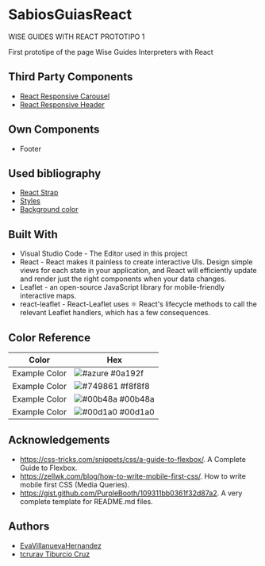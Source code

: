 # SabiosGuiasReact
WISE GUIDES WITH REACT PROTOTIPO 1

First prototipe of the page Wise Guides Interpreters with React




## Third Party Components

- [React Responsive Carousel](https://www.npmjs.com/package/react-responsive-carousel)
- [React Responsive Header](https://github.com/Anshuman301/insta-repo-app)

## Own Components

- Footer

## Used bibliography

- [React Strap](https://reactstrap.github.io/?path=/story/home-installation--page)
- [Styles](https://www.delftstack.com/es/howto/react/background-image-react/#:~:text=en%20la%20variable.-,Uso%20de%20estilos%20en%20l%C3%ADnea%20para%20establecer%20la%20imagen%20local,entorno%20de%20desarrollo%20incluye%20webpack.)
- [Background color](https://upmostly.com/tutorials/changing-the-background-color-in-react)

## Built With

- Visual Studio Code - The Editor used in this project
- React - React makes it painless to create interactive UIs. Design simple views for each state in your application, and React will efficiently update and render just the right components when your data changes.
- Leaflet - an open-source JavaScript library for mobile-friendly interactive maps.
- react-leaflet - React-Leaflet uses ⚛️ React's lifecycle methods to call the relevant Leaflet handlers, which has a few consequences.

## Color Reference

| Color             | Hex                                                                |
| ----------------- | ------------------------------------------------------------------ |
| Example Color | ![#azure](https://via.placeholder.com/10/0a192f?text=+) #0a192f |
| Example Color | ![#749861](https://via.placeholder.com/10/f8f8f8?text=+) #f8f8f8 |
| Example Color | ![#00b48a](https://via.placeholder.com/10/00b48a?text=+) #00b48a |
| Example Color | ![#00d1a0](https://via.placeholder.com/10/00b48a?text=+) #00d1a0 |


## Acknowledgements

- https://css-tricks.com/snippets/css/a-guide-to-flexbox/. A Complete Guide to Flexbox.
- https://zellwk.com/blog/how-to-write-mobile-first-css/. How to write mobile first CSS (Media Queries).
- https://gist.github.com/PurpleBooth/109311bb0361f32d87a2. A very complete template for README.md files.
## Authors

- [EvaVillanuevaHernandez](https://github.com/EvaVillanuevaHernandez)
- [tcrurav Tiburcio Cruz](https://github.com/tcrurav)

